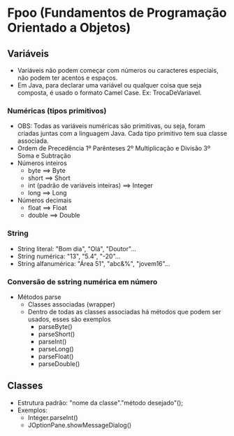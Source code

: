 # Fpoo (Fundamentos de Programação Orientado a Objetos)

## Variáveis
* Variáveis não podem começar com números ou caracteres especiais, não podem ter acentos e espaços.
* Em Java, para declarar uma variável ou qualquer coisa que seja composta, é usado o formato Camel Case. Ex: TrocaDeVariavel.
### Numéricas (tipos primitivos)
* OBS: Todas as variáveis numéricas são primitivas, ou seja, foram criadas juntas com a linguagem Java. Cada tipo primitivo tem sua classe associada.
* Ordem de Precedência
    1º Parênteses
    2º Multiplicação e Divisão
    3º Soma e Subtração
* Números inteiros
    * byte ==> Byte
    * short ==> Short
    * int (padrão de variáveis inteiras) ==> Integer
    * long ==> Long
* Números decimais
    * float ==> Float
    * double ==> Double

### String
* String literal: "Bom dia", "Olá", "Doutor"...
* String numérica: "13", "5.4", "-20"...
* String alfanumérica: "Área 51", "abc&%", "jovem16"...

### Conversão de sstring numérica em número
* Métodos parse
    * Classes associadas (wrapper)
    * Dentro de todas as classes associadas há métodos que podem ser usados, esses são exemplos
        * parseByte()
        * parseShort()
        * parseInt()
        * parseLong()
        * parseFloat()
        * parseDouble()

## Classes
* Estrutura padrão: "nome da classe"."método desejado"();
* Exemplos:
    * Integer.parseInt()
    * JOptionPane.showMessageDialog()